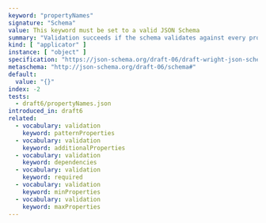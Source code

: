 ```yaml
---
keyword: "propertyNames"
signature: "Schema"
value: This keyword must be set to a valid JSON Schema
summary: "Validation succeeds if the schema validates against every property name in the instance."
kind: [ "applicator" ]
instance: [ "object" ]
specification: "https://json-schema.org/draft-06/draft-wright-json-schema-validation-01#rfc.section.6.22"
metaschema: "http://json-schema.org/draft-06/schema#"
default:
  value: "{}"
index: -2
tests:
  - draft6/propertyNames.json
introduced_in: draft6
related:
  - vocabulary: validation
    keyword: patternProperties
  - vocabulary: validation
    keyword: additionalProperties
  - vocabulary: validation
    keyword: dependencies
  - vocabulary: validation
    keyword: required
  - vocabulary: validation
    keyword: minProperties
  - vocabulary: validation
    keyword: maxProperties
---
```

